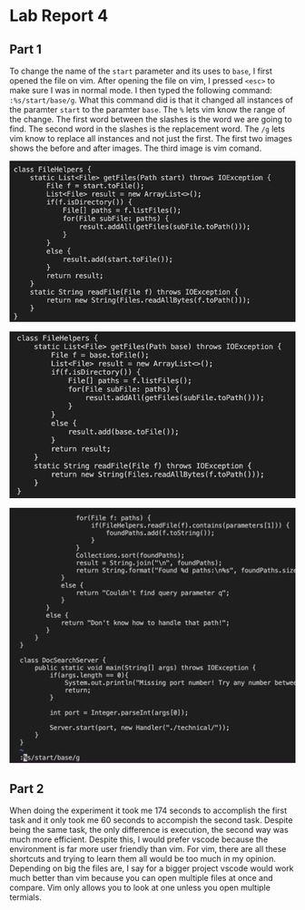 # Lab Report 4
## Part 1
To change the name of the `start` parameter and its uses to `base`, I first opened the file on vim. After opening the file on vim, I pressed `<esc>` to make sure I was in normal mode. I then typed the following command: `:%s/start/base/g`. 
What this command did is that it changed all instances of the paramter `start` to the paramter `base`. The `%` lets vim know the range of the change. The first word between the slashes is the word we are going to find. The second word in the slashes is the replacement word.
The `/g` lets vim know to replace all instances and not just the first. The first two images shows the before and after images. The third image is vim comand.

![Image](before.png)

![Image](after.png)

![Image](vimChange.png)


## Part 2
When doing the experiment it took me 174 seconds to accomplish the first task and it only took me 60 seconds to accompish the second task. Despite being the same task, the only difference is execution, the second way was much more efficient. Despite this, I would prefer vscode because the environment is far more user friendly than vim. For vim, there are all these shortcuts and trying to learn them all would be too much in my opinion. Depending on big the files are, I say for a bigger project vscode would work much better than vim because you can open multiple files at once and compare. Vim only allows you to look at one unless you open multiple termials. 
